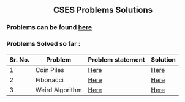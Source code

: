 ## <p align = 'center'>CSES Problems Solutions</p>

### Problems can be found [here](https://cses.fi/problemset/)

### Problems Solved so far :

| Sr. No. | Problem | Problem statement | Solution |
| --- | --- | --- | --- |
| 1 | Coin Piles | [Here](https://cses.fi/problemset/task/1754) | [Here](https://github.com/VISHARAD17/CSES-visharad/blob/main/coin_piles.cpp) |
| 2 | Fibonacci | [Here](https://cses.fi/problemset/task/1722/) | [Here](https://github.com/VISHARAD17/CSES-visharad/blob/main/febonacci.cpp) |
| 3 | Weird Algorithm | [Here](https://cses.fi/problemset/task/1068) | [Here](https://github.com/VISHARAD17/CSES-visharad/blob/main/weird_algo.cpp) |
